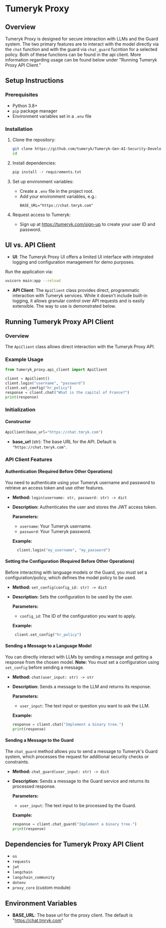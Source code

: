 
# Tumeryk Proxy

## Overview
Tumeryk Proxy is designed for secure interaction with LLMs and the Guard system. The two primary features are to interact with the model directly via the `chat` function and with the guard via `chat_guard` fucntion for a selected policy. Both of these functions can be found in the api client. More information regarding usage can be found below under "Running Tumeryk Proxy API Client."

## Setup Instructions

### Prerequisites
- Python 3.8+
- `pip` package manager
- Environment variables set in a `.env` file

### Installation
1. Clone the repository:
   ```bash
   git clone https://github.com/tumeryk/Tumeryk-Gen-AI-Security-Developer-SDK.git
   cd
   ```

2. Install dependencies:
   ```bash
   pip install -r requirements.txt
   ```

3. Set up environment variables:
   - Create a `.env` file in the project root.
   - Add your environment variables, e.g.:
     ```
     BASE_URL="https://chat.tmryk.com"
     ```

4. Request access to Tumeryk:
   - Sign up at https://tumeryk.com/sign-up to create your user ID and password.


## UI vs. API Client

- **UI**: The Tumeryk Proxy UI offers a limited UI interface with integrated logging and configuration management for demo purposes. 

 Run the application via:
   ```bash
   uvicorn main:app --reload
   ```
  
- **API Client**: The `ApiClient` class provides direct, programmatic interaction with Tumeryk services. While it doesn’t include built-in logging, it allows granular control over API requests and is easily extensible. The way to use is demonstrated below.

## Running Tumeryk Proxy API Client

### Overview
The `ApiClient` class allows direct interaction with the Tumeryk Proxy API.

### Example Usage

```python
from tumeryk_proxy.api_client import ApiClient

client = ApiClient()
client.login("username", "password")
client.set_config("hr_policy")
response = client.chat("What is the capital of France?")
print(response)
```

### Initialization

#### Constructor

```python
ApiClient(base_url="https://chat.tmryk.com")
```

- **base_url** (str): The base URL for the API. Default is `"https://chat.tmryk.com"`.

### API Client Features

#### Authentication (Required Before Other Operations)

You need to authenticate using your Tumeryk username and password to retrieve an access token and use other features.

- **Method:** `login(username: str, password: str) -> dict`
- **Description:** Authenticates the user and stores the JWT access token.
  
  **Parameters:**
  - `username`: Your Tumeryk username.
  - `password`: Your Tumeryk password.
  
  **Example:**
  ```python
    client.login("my_username", "my_password")
  ```

#### Setting the Configuration (Required Before Other Operations)

Before interacting with language models or the Guard, you must set a configuration/policy, which defines the model policy to be used.

- **Method:** `set_config(config_id: str) -> dict`
- **Description:** Sets the configuration to be used by the user.
  
  **Parameters:**
  - `config_id`: The ID of the configuration you want to apply.
  
  **Example:**
  ```python
   client.set_config("hr_policy")
  ```
#### Sending a Message to a Language Model

You can directly interact with LLMs by sending a message and getting a response from the chosen model. **Note:** You must set a configuration using `set_config` before sending a message.

- **Method:** `chat(user_input: str) -> str`
- **Description:** Sends a message to the LLM and returns its response.
  
  **Parameters:**
  - `user_input`: The text input or question you want to ask the LLM.
  
  **Example:**
  ```python
  response = client.chat("Implement a binary tree.")
  print(response)
  ```

#### Sending a Message to the Guard

The `chat_guard` method allows you to send a message to Tumeryk's Guard system, which processes the request for additional security checks or constraints.

- **Method:** `chat_guard(user_input: str) -> dict`
- **Description:** Sends a message to the Guard service and returns its processed response.
  
  **Parameters:**
  - `user_input`: The text input to be processed by the Guard.
  
  **Example:**
  ```python
  response = client.chat_guard("Implement a binary tree.")
  print(response)
  ```

## Dependencies for Tumeryk Proxy API Client

- `os`
- `requests`
- `jwt`
- `langchain`
- `langchain_community`
- `dotenv`
- `proxy_core` (custom module)

## Environment Variables

- **BASE_URL**: The base url for the proxy client. The default is "https://chat.tmryk.com"
